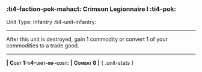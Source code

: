 ### :ti4-faction-pok-mahact: **Crimson Legionnaire I** :ti4-pok:

Unit Type: Infantry :ti4-unit-infantry:

---

After this unit is destroyed, gain 1 commodity or convert 1 of your commodities to a trade good.

---

__|__ <span style="font-variant:small-caps;white-space: nowrap;">**Cost 1:ti4-unit-inf-cost:**</span> __|__ <span style="font-variant:small-caps;white-space: nowrap;">**Combat 8**</span> __|__
{ .unit-stats }
